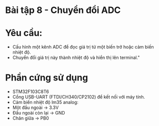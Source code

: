 
# Bài tập 8 - Chuyển đổi ADC

# Yêu cầu:
- Cấu hình một kênh ADC để đọc giá trị từ một biến trở hoặc cảm biến nhiệt độ.
- Chuyển đổi giá trị này thành nhiệt độ và hiển thị lên terminal."
# Phần cứng sử dụng
- STM32F103C8T6 
- Cổng USB-UART (FTDI/CH340/CP2102) để kết nối  với máy tính.
- Cảm biến nhiệt độ lm35 analog:
- Một đầu ngoài → 3.3V
- Đầu ngoài còn lại → GND
- Chân giữa → PB0
